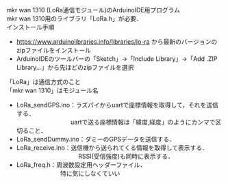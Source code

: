 mkr wan 1310 (LoRa通信モジュール)のArduinoIDE用プログラム  
mkr wan 1310用のライブラリ「LoRa.h」が必要．  
インストール手順
- https://www.arduinolibraries.info/libraries/lo-ra から最新のバージョンのzipファイルをインストール
- ArduinoIDEのツールバーの「Sketch」→「Include Library」→「Add .ZIP Library...」から先ほどのzipファイルを選択  

「LoRa」は通信方式のこと  
「mkr wan 1310」はモジュール名  
- LoRa_sendGPS.ino：ラズパイからuartで座標情報を取得して，それを送信する．  
  　　　　　　　　　uartで送る座標情報は「緯度,経度」のようにカンマで区切ること．
- LoRa_sendDummy.ino：ダミーのGPSデータを送信する．
- LoRa_receive.ino：送信機から送られてくる情報を取得して表示する．  
  　　　　　　　　　　 RSSI(受信強度)も同時に表示する．
- LoRa_freq.h：周波数設定用ヘッダーファイル．  
  　　　　　　　 特に気にしなくていい
